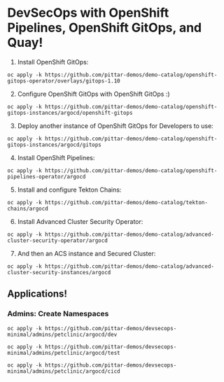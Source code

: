 # DevSecOps with OpenShift Pipelines, OpenShift GitOps, and Quay!

1. Install OpenShift GitOps:

```
oc apply -k https://github.com/pittar-demos/demo-catalog/openshift-gitops-operator/overlays/gitops-1.10
```

2. Configure OpenShift GitOps with OpenShift GitOps :)

```
oc apply -k https://github.com/pittar-demos/demo-catalog/openshift-gitops-instances/argocd/openshift-gitops
```

3. Deploy another instance of OpenShift GitOps for Developers to use:

```
oc apply -k https://github.com/pittar-demos/demo-catalog/openshift-gitops-instances/argocd/gitops
```

4. Install OpenShift Pipelines:

```
oc apply -k https://github.com/pittar-demos/demo-catalog/openshift-pipelines-operator/argocd
```

5. Install and configure Tekton Chains:

```
oc apply -k https://github.com/pittar-demos/demo-catalog/tekton-chains/argocd
```

6. Install Advanced Cluster Security Operator:

```
oc apply -k https://github.com/pittar-demos/demo-catalog/advanced-cluster-security-operator/argocd
```

7. And then an ACS instance and Secured Cluster:

```
oc apply -k https://github.com/pittar-demos/demo-catalog/advanced-cluster-security-instances/argocd
```

## Applications!

### Admins: Create Namespaces

```
oc apply -k https://github.com/pittar-demos/devsecops-minimal/admins/petclinic/argocd/dev

oc apply -k https://github.com/pittar-demos/devsecops-minimal/admins/petclinic/argocd/test

oc apply -k https://github.com/pittar-demos/devsecops-minimal/admins/petclinic/argocd/cicd
```